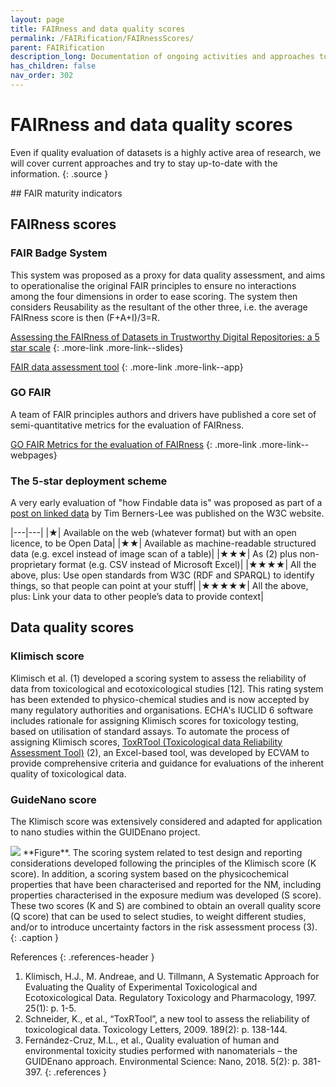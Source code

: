 ```yaml
---
layout: page
title: FAIRness and data quality scores
permalink: /FAIRification/FAIRnessScores/
parent: FAIRification
description_long: Documentation of ongoing activities and approaches to evaluate the FAIRness and quality of datasets. 
has_children: false
nav_order: 302
---
```


# FAIRness and data quality scores
Even if quality evaluation of datasets is a highly active area of research, we will cover current approaches and try to stay up-to-date with the information. 
{: .source }

<!-->## FAIR maturity indicators</--->

## FAIRness scores
### FAIR Badge System
This system was proposed as a proxy for data quality assessment, and aims to operationalise the original FAIR principles to ensure no interactions among the four dimensions in order to ease scoring. The system then considers Reusability as the resultant of the other three, i.e. the average FAIRness score is then (F+A+I)/3=R.

[Assessing the FAIRness of Datasets in Trustworthy Digital Repositories: a 5 star scale](https://indico.cern.ch/event/588219/contributions/2384979/attachments/1426152/2188462/Dillo_Doorn_-_Assessing_FAIRness_CERN_Geneva_13-03-2017-3.pdf)
{: .more-link .more-link--slides}

[FAIR data assessment tool](http://blog.ukdataservice.ac.uk/fair-data-assessment-tool/)
{: .more-link .more-link--app}

### GO FAIR
A team of FAIR principles authors and drivers have published a core set of semi-quantitative metrics for the evaluation of FAIRness.

[GO FAIR Metrics for the evaluation of FAIRness](https://www.go-fair.org/2017/12/11/metrics-evaluation-fairness/)
{: .more-link .more-link--webpages}

### The 5-star deployment scheme
A very early evaluation of "how Findable data is" was proposed as part of a [post on linked data](https://www.w3.org/DesignIssues/LinkedData.html) by Tim Berners-Lee was published on the W3C website.

|---|---|
|★| Available on the web (whatever format) but with an open licence, to be Open Data|
|★★| Available as machine-readable structured data (e.g. excel instead of image scan of a table)|
|★★★| As (2) plus non-proprietary format (e.g. CSV instead of Microsoft Excel)|
|★★★★| All the above, plus: Use open standards from W3C (RDF and SPARQL) to identify things, so that people can point at your stuff|
|★★★★★| All the above, plus: Link your data to other people’s data to provide context|

## Data quality scores
### Klimisch score
Klimisch et al. (1) developed a scoring system to assess the reliability of data from toxicological and ecotoxicological studies [12]. This rating system has been extended to physico-chemical studies and is now accepted by many regulatory authorities and organisations. ECHA's IUCLID 6 software includes rationale for assigning Klimisch scores for toxicology testing, based on utilisation of standard assays. To automate the process of assigning Klimisch scores, [ToxRTool (Toxicological data Reliability Assessment Tool)](https://ec.europa.eu/jrc/en/scientific-tool/toxrtool-toxicological-data-reliability-assessment-tool) (2), an Excel-based tool, was developed by ECVAM to provide comprehensive criteria and guidance for evaluations of the inherent quality of toxicological data.

### GuideNano score
The Klimisch score was extensively considered and adapted for application to nano studies within the GUIDEnano project. 

<img src="{{ site.baseurl }}/images/FAIRification/GuideNano-Scoring.png" />
**Figure**. The scoring system related to test design and reporting considerations developed following the principles of
the Klimisch score (K score). In addition, a scoring system based on the physicochemical properties that have been
characterised and reported for the NM, including properties characterised in the exposure medium was developed (S
score). These two scores (K and S) are combined to obtain an overall quality score (Q score) that can be used to select
studies, to weight different studies, and/or to introduce uncertainty factors in the risk assessment process (3).
{: .caption }

References
{: .references-header }
1. Klimisch, H.J., M. Andreae, and U. Tillmann, A Systematic Approach for Evaluating the
Quality of Experimental Toxicological and Ecotoxicological Data. Regulatory Toxicology and
Pharmacology, 1997. 25(1): p. 1-5.
2. Schneider, K., et al., “ToxRTool”, a new tool to assess the reliability of toxicological data.
Toxicology Letters, 2009. 189(2): p. 138-144.
3. Fernández-Cruz, M.L., et al., Quality evaluation of human and environmental toxicity studies
performed with nanomaterials – the GUIDEnano approach. Environmental Science: Nano, 2018. 5(2): p. 381-397.
{: .references }
